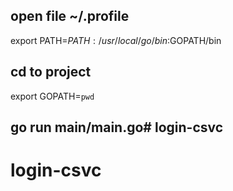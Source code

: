 ## open file ~/.profile
export PATH=$PATH:/usr/local/go/bin:$GOPATH/bin
## cd to project
export GOPATH=`pwd` 
## go run main/main.go# login-csvc
# login-csvc
